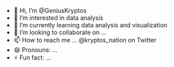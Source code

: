 - 👋 Hi, I’m @GeniusKryptos
- 👀 I’m interested in data analysis
- 🌱 I’m currently learning data analysis and visualization
- 💞️ I’m looking to collaborate on ...
- 📫 How to reach me ... @kryptos_nation on Twitter
- 😄 Pronouns: ...
- ⚡ Fun fact: ...

<!---
GeniusKryptos/GeniusKryptos is a ✨ special ✨ repository because its `README.md` (this file) appears on your GitHub profile.
You can click the Preview link to take a look at your changes.
--->
